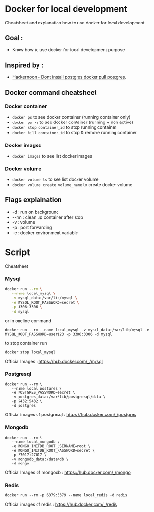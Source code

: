 # Docker for local development
Cheatsheet and explanation how to use docker for local development

## Goal :
- Know how to use docker for local development purpose

## Inspired by : 
- [Hackernoon - Dont install postgres docker pull postgres](https://hackernoon.com/dont-install-postgres-docker-pull-postgres-bee20e200198).


## Docker command cheatsheet 

### Docker container
- ```docker ps```
	to see docker container (running container only)
- ```docker ps -a```
	to see docker container (running + non active)
- ```docker stop container_id```
  to stop running container
- ```docker kill container_id```
  to stop & remove running container


### Docker images
- ```docker images```
	to see list docker images

### Docker volume
- ```docker volume ls```
   to see list docker volume
- ```docker volume create volume_name```
   to create docker volume
   

## Flags explaination
-   -d : run on background
- --rm : clean up container after stop
-   -v : volume
-   -p : port forwarding
-   -e : docker environment variable

# Script
Cheatsheet
### Mysql 
```bash
docker run --rm \
   --name local_mysql \
   -v mysql_data:/var/lib/mysql \
   -e MYSQL_ROOT_PASSWORD=secret \
   -p 3306:3306 \
   -d mysql
```
or in oneline command
```
docker run --rm --name local_mysql -v mysql_data:/var/lib/mysql -e MYSQL_ROOT_PASSWORD=user123 -p 3306:3306 -d mysql
```
to stop container run
```
docker stop local_mysql
```

Official Images : https://hub.docker.com/_/mysql

### Postgresql
```
docker run --rm \
   --name local_postgres \
   -e POSTGRES_PASSWORD=secret \
   -v postgres_data:/var/lib/postgresql/data \
   -p 5432:5432 \
   -d postgres
```
Official images of postgresql : https://hub.docker.com/_/postgres

### Mongodb
```
docker run --rm \
   --name local_mongodb \
   -e MONGO_INITDB_ROOT_USERNAME=root \
   -e MONGO_INITDB_ROOT_PASSWORD=secret \
   -p 27017:27017 \
   -v mongodb_data:/data/db \
   -d mongo
```
Official Images of mongodb : https://hub.docker.com/_/mongo

### Redis
```
docker run --rm -p 6379:6379 --name local_redis -d redis
```
Official images of  redis : https://hub.docker.com/_/redis


